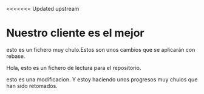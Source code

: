 <<<<<<< Updated upstream
# Nuestro cliente es el mejor
esto es un fichero muy chulo.Estos son unos cambios que se aplicarán con rebase.

Hola, esto es un fichero de lectura para el repositorio.

esto es una modificacion. Y estoy haciendo unos progresos muy chulos que han sido retomados.
